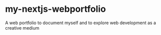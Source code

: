 # my-nextjs-webportfolio
 A web portfolio to document myself and to explore web development as a creative medium
